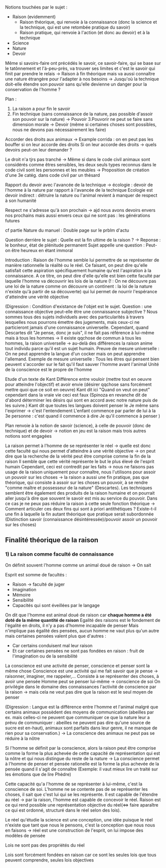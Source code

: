 Notions touchées par le sujet :
- Raison (evidemment)
	- Raison théorique, qui renvoie à la connaissance (donc la science et la technique, qui est une retombée pratique du savoir)
	- Raison pratique, qui renvoie à l'action (et donc au devoir) et à la technique
- Science
- Nature
- Devoir

Même si savoirs-faire ont précédés le savoir, ce savoir-faire, qui se base sur le tatônnement et l'à-peu-près, va trouver ses limites et c'est le savoir qui finit par prendre le relais -> Raison à fin théorique mais va aussi connaître une nature étrangère pour l'adapter à nos besoins -> Jusqu'où la technique doit-elle étendre son pouvoir sans qu'elle devienne un danger pour la conservation de l'homme ?

Plan :

1. La raison a pour fin le savoir
2. Fin technique (sans connaissance de la nature, pas possible d'assoir son pouvoir sur la nature) -> Pouvoir
3.Pouvorir ne peut se faire sans dimension morale -> Devoir (même si certaines choses sont possibles, nous ne devons pas nécessairement les faire)

Accorder des droits aux animaux -> Example corrida : on en peut pas les bouffer si on leur accorde des droits
Si on leur accorde des droits -> quels devoirs peut-on leur demander ?

Le droit n'a tjrs pas tranché -> Même si dans le code civil animaux sont considérés comme êtres sensibles, les deux seuls types reconnus dans le code civil sont les personnes et les meubles
-> Proposition de création d'une 3e catég. dans code civil par un thèsard

Rapport du devoir avec l'avancée de la technique -> écologie : devoir de l'homme à la nature par rapport à l'avancée de la technique
Ecologie est devoir indirect : détruire la nature ou l'animal revient à manquer de respect à son humanité

Respect ne s'adresse qu'à son prochain -> ajd nous avons devoirs envers nos prochains mais aussi envers ceux qui ne sont pas : les générations futures

cf partie Nature du manuel : Double page sur le prblm d'actu

Question derrière le sujet : Quelle est la fin ultime de la raison ?
-> Reponse : le bonheur, état de plénitude permanent
Sujet appelle une question : Peut-on être heureux en étant immoral

Introduction :
Raison de l'homme semble lui permettre de se représenter de manière rationnelle la réalité ou le réel. Ce faisant, on peut dire qu'elle satisfait cette aspiration spécifiquement humaine qu'est l'aspiration à la connaissance.
A ce titre, on peut dire d'elle qu'elle est bien cette faculté par laquelle l'homme va découvrir les lois de la nature (! : On ne découvre pas une loi de la nature comme on découvre un continent : la loi de la nature n'existe qu'à partir de sa découverte) qui lui permet de nourrir l'espérance d'atteindre une vérité objective

(Digression :  Condition d'existance de l'objet est le sujet. Question  : une connaissance objective peut-elle être une connaissance subjective ?
Nous sommes tous des sujets individuels avec des particularités à travers lesquelles nous pourrons émettre des jugements, mais ceux-ci ne particieront jamais d'une connaissance universelle.
Cependant, quand Descartes dit "Je pense, donc je suis", il ne fait pas référence à lui-même mais à tous les hommes -> Il existe qqchose de commun à tous les hommes, la raison universelle -> au-delà des différences la raison anime tout individu parce qu'il est un sujet humain.
Preuve de mesure universelle : On ne peut apprendre la langue d'un cocker mais on peut apprendre l'allemand.
Exemple de mesure universelle : Tous les êtres qui pensent bien peuvent s'accorder sur le fait qu'il faut sauver l'homme avant l'animal
Unité de la conscience est le propre de l'homme

Etude d'un texte de Kant
Différence entre vouloir (mettre tout en oeuvre pour atteindre l'objectif) et avoir envie (désirer qqchose sans forcément mettre quoi que ce soit en oeuvre)
Kant dit ici "Quand on veut on peut" cependant dans la vraie vie ceci est faux
(Spinoza en revanche dit de d'abord déterminer les désirs qui sont en accord avec notre nature puis de les suivre.)
Kant dit que toutes les langues doivent penser le Je même sans l'exprimer -> c'est l'entendement
L'enfant commence par parler de lui à la 3e personne : c'est quand il commence à dire Je qu'il commence à penser
)

Plan renvoie à la notion de savoir (science), à celle de pouvoir (donc de technique) et de devoir -> notion en jeu est la raison mais trois autres notions sont engagées

La raison permet à l'homme de se représenter le réel -> quelle est donc cette faculté qui nous permet d'atteindre à une vérité objective -> on peut dire que la recherche de la vérité peut être comprise comme la fin de la raison
Il semble que  cette vérité représente le but le plus élevé de l'esprit humain
Cependant, ceci est contredit par les faits -> nous ne faisons pas usage de la raison uniquement pour connaître, nous l'utilisons pour assoir un pouvoir sur les choses -> la raison a aussi  une fin pratique, pas que théorique, qui consiste à assoir sur les choses un pouvoir, à se rendre "comme maître et possesseur de la nature" (Descartes). Les techniques semblent être également des produits de la raison humaine et on pourrait aller jusqu'à dire que souvent le savoir est mis au service du pouvoir. Dans ce cas je ne peux pas réduire la raison à cette seule fonction théorique -> Comment articuler ces deux fins qui sont à priori antithétiques ? Existe-t-il une fin à laquelle la fin autant théorique que pratique serait subordonnée
(Distinction savoir (connaissance désintéressée)/pouvoir assoir un pouvoir sur les choses)

## Finalité théorique de la raison

### 1) La raison comme faculté de connaissance

On définit souvent l'homme comme un animal doué de raison -> On sait

Esprit est somme de facultés :
- Raison -> faculté de juger
- Imagination
- Mémoire
- Sensibilité
- Capacités qui sont éveillées par le langage

On dit que l'homme est animal doué de raison car **chaque homme a été doté de la même quantité de raison** 
Egalité des raisons est le fondement de l'égalité en droits, il n'y a pas d'homme incapable de penser
Mais n'implique pas égalité des pensées, aucun homme ne vaut plus qu'un autre mais certaines pensées valent plus que d'autres :
- Car certains conduisent mal leur raison
- Et car certaines pensées ne sont pas fondées en raison : fruit de l'imagination ou de la sensibilité

La conscience est une activité de penser, conscience et penser sont la même chose
Conscience est une activité qui me fait savoir que je pense -> raisonner, imaginer, me rappeler,...
Consiste à se représenter des choses, à avoir une pensée
Homme peut se penser lui-même -> conscience de soi
On privilégie dans le domaine des connaissances l'activité de conscience par la raison -> mais cela ne veut pas dire que la raison est le seul moyen de penser

(Digression : Langue est la différence entre l'homme et l'animal malgré que certains animaux possèdent des moyens de communication (abeilles par ex. mais celles-ci ne peuvent que communiquer ce que la nature leur a prévu de communiquer : abeilles ne peuvent pas dire qu'une source de sucre est en-haut), animaux sont parfaits dans leur genre, il ne manque de rien pour sa conservation.)
-> La conscience des animaux ne peut pas se réduire à la nôtre

Si l'homme se définit par la conscience, alors la raison peut être comprise comme la forme la plus achevée de cette capacité de représentation qui est la nôtre et qui nous distingue du reste de la nature
-> La conscience permet à l'homme de penser et pensée rationelle est la forme la plus achevée de la pensée quand il s'agit de connaître (Exemple: il vaut mieux lire un traité sur les émotions que de lire Phèdre)

Cette capacité qu'a l'homme de se représenter à lui-même, c'est la conscience de soi. L'homme ne se contente pas de se représenter les choses, il sait que c'est lui qui se les représente. Il est capable de l'étendre au réel -> par la raison, l'homme est capable de concevoir le réel. Raison est ce qui rend possible une représentation objective du réel(<=> faire aparaître ce qui est ordonné, structuré dans le réel selon des lois).

Le réel qu'étudie la science est une conception, une idée puisque le réel n'existe que tant que nous le pensons, c'est la conception que nous nous en faisons -> réel est une construction de l'esprit, on lui impose des modèles de pensée

Lois ne sont pas des propriétés du réel

Lois sont forcément fondées en raison car ce sont les seules lois que tous peuvent comprendre, seules lois objectives









